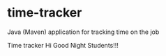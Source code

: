 # time-tracker
Java (Maven) application for tracking time on the job

Time tracker
Hi
Good Night Students!!!
